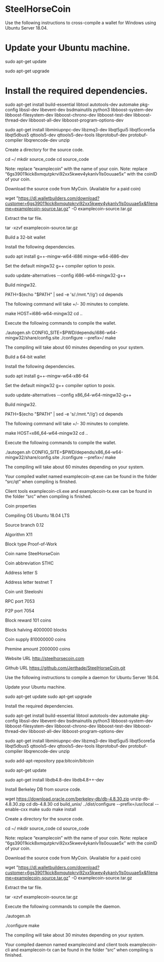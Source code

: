 # SteelHorseCoin

Use the following instructions to cross-compile a wallet for Windows using Ubuntu Server 18.04.

# Update your Ubuntu machine.

sudo apt-get update 

sudo apt-get upgrade

# Install the required dependencies.

sudo apt-get install build-essential libtool autotools-dev automake pkg-config libssl-dev libevent-dev bsdmainutils python3 libboost-system-dev libboost-filesystem-dev libboost-chrono-dev libboost-test-dev libboost-thread-dev libboost-all-dev libboost-program-options-dev 

sudo apt-get install libminiupnpc-dev libzmq3-dev libqt5gui5 libqt5core5a libqt5dbus5 qttools5-dev qttools5-dev-tools libprotobuf-dev protobuf-compiler libqrencode-dev unzip

Create a directory for the source code.

cd ~/ mkdir source_code cd source_code

Note: replace “examplecoin” with the name of your coin. Note: replace “6gs39011kick8xmqutpkrvi92xx5kwev4ykanlv1ls0ouuae5x” with the coinID of your coin.

Download the source code from MyCoin. (Available for a paid coin)

wget "https://dl.walletbuilders.com/download?customer=6gs39011kick8xmqutpkrvi92xx5kwev4ykanlv1ls0ouuae5x&filename=examplecoin-source.tar.gz" -O examplecoin-source.tar.gz

Extract the tar file.

tar -xzvf examplecoin-source.tar.gz

Build a 32-bit wallet

Install the following dependencies.

sudo apt install g++-mingw-w64-i686 mingw-w64-i686-dev

Set the default mingw32 g++ compiler option to posix.

sudo update-alternatives --config i686-w64-mingw32-g++

Build mingw32.

PATH=$(echo "$PATH" | sed -e 's/:/mnt.*//g') cd depends

The following command will take +/- 30 minutes to complete.

make HOST=i686-w64-mingw32 cd ..

Execute the following commands to compile the wallet.

./autogen.sh CONFIG_SITE=$PWD/depends/i686-w64-mingw32/share/config.site ./configure --prefix=/ make

The compiling will take about 60 minutes depending on your system.

Build a 64-bit wallet

Install the following dependencies.

sudo apt install g++-mingw-w64-x86-64

Set the default mingw32 g++ compiler option to posix.

sudo update-alternatives --config x86_64-w64-mingw32-g++

Build mingw32.

PATH=$(echo "$PATH" | sed -e 's/:/mnt.*//g') cd depends

The following command will take +/- 30 minutes to complete.

make HOST=x86_64-w64-mingw32 cd ..

Execute the following commands to compile the wallet.

./autogen.sh CONFIG_SITE=$PWD/depends/x86_64-w64-mingw32/share/config.site ./configure --prefix=/ make

The compiling will take about 60 minutes depending on your system.

Your compiled wallet named examplecoin-qt.exe can be found in the folder “src/qt” when compiling is finished.

Client tools examplecoin-cli.exe and examplecoin-tx.exe can be found in the folder “src” when compiling is finished.

Coin properties

Compiling OS	Ubuntu 18.04 LTS

Source branch	0.12

Algorithm	X11

Block type	Proof-of-Work

Coin name	SteelHorseCoin

Coin abbreviation	STHC

Address letter	S

Address letter testnet	T

Coin unit	Steeloshi

RPC port	7053

P2P port	7054

Block reward	101 coins

Block halving	4000000 blocks

Coin supply	810000000 coins

Premine amount	2000000 coins

Website URL	http://steelhorsecoin.com

Github URL	https://github.com/Jerthade/SteelHorseCoin.git

Use the following instructions to compile a daemon for Ubuntu Server 18.04.

Update your Ubuntu machine.

sudo apt-get update sudo apt-get upgrade

Install the required dependencies.

sudo apt-get install build-essential libtool autotools-dev automake pkg-config libssl-dev libevent-dev bsdmainutils python3 libboost-system-dev libboost-filesystem-dev libboost-chrono-dev libboost-test-dev libboost-thread-dev libboost-all-dev libboost-program-options-dev 

sudo apt-get install libminiupnpc-dev libzmq3-dev libqt5gui5 libqt5core5a libqt5dbus5 qttools5-dev qttools5-dev-tools libprotobuf-dev protobuf-compiler libqrencode-dev unzip

sudo add-apt-repository ppa:bitcoin/bitcoin 

sudo apt-get update 

sudo apt-get install libdb4.8-dev libdb4.8++-dev

Install Berkeley DB from source code.

wget https://download.oracle.com/berkeley-db/db-4.8.30.zip unzip db-4.8.30.zip cd db-4.8.30 cd build_unix/ ../dist/configure --prefix=/usr/local --enable-cxx make sudo make install

Create a directory for the source code.

cd ~/ mkdir source_code cd source_code

Note: replace “examplecoin” with the name of your coin. Note: replace “6gs39011kick8xmqutpkrvi92xx5kwev4ykanlv1ls0ouuae5x” with the coinID of your coin.

Download the source code from MyCoin. (Available for a paid coin)

wget "https://dl.walletbuilders.com/download?customer=6gs39011kick8xmqutpkrvi92xx5kwev4ykanlv1ls0ouuae5x&filename=examplecoin-source.tar.gz" -O examplecoin-source.tar.gz

Extract the tar file.

tar -xzvf examplecoin-source.tar.gz

Execute the following commands to compile the daemon.

./autogen.sh 

./configure make

The compiling will take about 30 minutes depending on your system.

Your compiled daemon named examplecoind and client tools examplecoin-cli and examplecoin-tx can be found in the folder “src” when compiling is finished.
